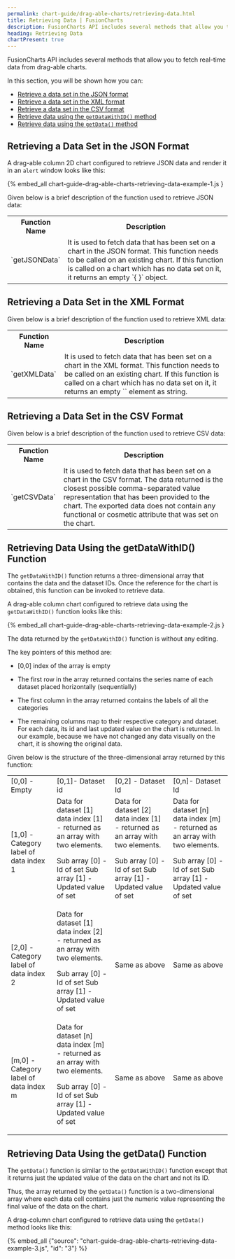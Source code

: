 ```yaml
---
permalink: chart-guide/drag-able-charts/retrieving-data.html
title: Retrieving Data | FusionCharts
description: FusionCharts API includes several methods that allow you to fetch real-time data from drag-able charts.
heading: Retrieving Data
chartPresent: true
---
```


FusionCharts API includes several methods that allow you to fetch real-time data from drag-able charts.

In this section, you will be shown how you can:

* <a href="{{ site.baseurl }}chart-guide/drag-able-charts/retrieving-data.html#retrieving-a-data-set-in-the-json-format">Retrieve a data set in the JSON format</a>
* <a href="{{ site.baseurl }}chart-guide/drag-able-charts/retrieving-data.html#retrieving-a-data-set-in-the-xml-format">Retrieve a data set in the XML format</a>
* <a href="{{ site.baseurl }}chart-guide/drag-able-charts/retrieving-data.html#retrieving-a-data-set-in-the-csv-format">Retrieve a data set in the CSV format</a>
* <a href="{{ site.baseurl }}chart-guide/drag-able-charts/retrieving-data.html#retrieving-data-using-the-getdatawithid-function">Retrieve data using the `getDataWithID()` method</a>
* <a href="{{ site.baseurl }}chart-guide/drag-able-charts/retrieving-data.html#retrieving-data-using-the-getdata-function">Retrieve data using the `getData()` method</a>

## Retrieving a Data Set in the JSON Format

A drag-able column 2D chart configured to retrieve JSON data and render it in an `alert` window looks like this:

{% embed_all chart-guide-drag-able-charts-retrieving-data-example-1.js }

Given below is a brief description of the function used to retrieve JSON data:

<table>
  <tr>
    <th>Function Name</th>
    <th>Description</th>
  </tr>
  <tr>
    <td>`getJSONData`</td>
    <td>It is used to fetch data that has been set on a chart in the JSON format. This function needs to be called on an existing chart. If this function is called on a chart which has no data set on it, it returns an empty `{ }` object.</td>
  </tr>
</table>


## Retrieving a Data Set in the XML Format

Given below is a brief description of the function used to retrieve XML data:

<table>
  <tr>
    <th>Function Name</th>
    <th>Description</th>
  </tr>
  <tr>
    <td>`getXMLData`</td>
    <td>It is used to fetch data that has been set on a chart in the XML format. This function needs to be called on an existing chart. If this function is called on a chart which has no data set on it, it returns an empty `<chart />` element as string.</td>
  </tr>
</table>


## Retrieving a Data Set in the CSV Format

Given below is a brief description of the function used to retrieve CSV data:

<table>
  <tr>
    <th>Function Name</th>
    <th>Description</th>
  </tr>
  <tr>
    <td>`getCSVData`</td>
    <td>It is used to fetch data that has been set on a chart in the CSV format. The data returned is the closest possible comma-separated value representation that has been provided to the chart. The exported data does not contain any functional or cosmetic attribute that was set on the chart.</td>
  </tr>
</table>


## Retrieving Data Using the getDataWithID() Function

The `getDataWithID()` function returns a three-dimensional array that contains the data and the dataset IDs. Once the reference for the chart is obtained, this function can be invoked to retrieve data.

A drag-able column chart configured to retrieve data using the `getDataWithID()` function looks like this:

{% embed_all chart-guide-drag-able-charts-retrieving-data-example-2.js }

The data returned by the `getDataWithID()` function is without any editing.

The key pointers of this method are:

* [0,0] index of the array is empty

* The first row in the array returned contains the series name of each dataset placed horizontally (sequentially)

* The first column in the array returned contains the labels of all the categories

* The remaining columns map to their respective category and dataset. For each data, its id and last updated value on the chart is returned. In our example, because we have not changed any data visually on the chart, it is showing the original data.

Given below is the structure of the three-dimensional array returned by this function:

<table>
  <tr>
    <td>[0,0] - Empty</td>
    <td>[0,1]- Dataset id</td>
    <td>[0,2] - Dataset Id</td>
    <td>[0,n]- Dataset Id</td>
  </tr>
  <tr>
    <td>[1,0] - Category label of data index 1</td>
    <td>Data for dataset [1] data index [1] - returned as an array with two elements.

Sub array [0] - Id of set
Sub array [1] - Updated value of set
</td>
    <td>Data for dataset [2] data index [1] - returned as an array with two elements.

Sub array [0] - Id of set
Sub array [1] - Updated value of set
</td>
    <td>Data for dataset [n] data index [m] - returned as an array with two elements.

Sub array [0] - Id of set
Sub array [1] - Updated value of set
</td>
  </tr>
  <tr>
    <td>[2,0] - Category label of data index 2 </td>
    <td>Data for dataset [1] data index [2] - returned as an array with two elements.

Sub array [0] - Id of set
Sub array [1] - Updated value of set
</td>
    <td>Same as above </td>
    <td>Same as above </td>
  </tr>
  <tr>
    <td>[m,0] - Category label of data index m</td>
    <td>Data for dataset [n] data index [m] - returned as an array with two elements.

Sub array [0] - Id of set
Sub array [1] - Updated value of set
</td>
    <td>Same as above </td>
    <td>Same as above </td>
  </tr>
</table>


## Retrieving Data Using the getData() Function

The `getData()` function is similar to the `getDataWithID()` function except that it returns just the updated value of the data on the chart and not its ID.

Thus, the array returned by the `getData()` function is a two-dimensional array where each data cell contains just the numeric value representing the final value of the data on the chart.

A drag-column chart configured to retrieve data using the `getData()` method looks like this:

{% embed_all {"source": "chart-guide-drag-able-charts-retrieving-data-example-3.js", "id": "3"} %}